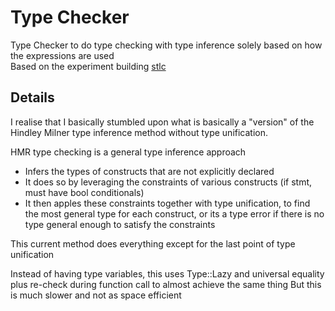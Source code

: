 # Type Checker
Type Checker to do type checking with type inference solely based on how the expressions are used  
Based on the experiment building [stlc](../../../Simply%20Typed%20Lambda%20Calculus)

## Details
I realise that I basically stumbled upon what is basically a "version" of the Hindley Milner type inference method without type unification.

HMR type checking is a general type inference approach
- Infers the types of constructs that are not explicitly declared
- It does so by leveraging the constraints of various constructs (if stmt, must have bool conditionals)
- It then apples these constraints together with type unification, to find the most general type for each construct, or its a type error if there is no type general enough to satisfy the constraints

This current method does everything except for the last point of type unification

Instead of having type variables, this uses Type::Lazy and universal equality plus re-check during function call to almost achieve the same thing
But this is much slower and not as space efficient